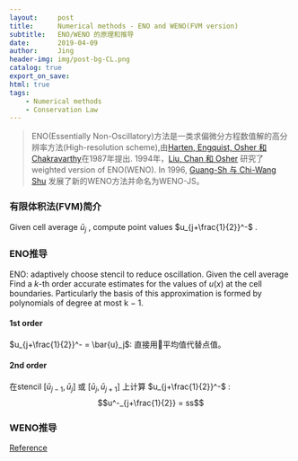 ```yaml
---
layout:     post
title:      Numerical methods - ENO and WENO(FVM version)
subtitle:   ENO/WENO 的原理和推导
date:       2019-04-09
author:     Jing
header-img: img/post-bg-CL.png
catalog: true
export_on_save:
html: true
tags:
    - Numerical methods
    - Conservation Law
---
```



>ENO(Essentially Non-Oscillatory)方法是一类求偏微分方程数值解的高分辨率方法(High-resolution scheme),由[Harten, Engquist, Osher 和 Chakravarthy](https://www.sciencedirect.com/science/article/pii/0021999187900313)在1987年提出. 1994年，[Liu, Chan 和 Osher](https://www.sciencedirect.com/science/article/pii/S0021999184711879?via%3Dihub) 研究了 weighted version of ENO(WENO). In 1996, [Guang-Sh 与 Chi-Wang Shu](https://www.sciencedirect.com/science/article/pii/S0021999196901308) 发展了新的WENO方法并命名为WENO-JS。

### 有限体积法(FVM)简介
Given cell average $\bar{u}_j$ , compute point values $u_{j+\frac{1}{2}}^-$ .

### ENO推导
ENO: adaptively choose stencil to reduce oscillation. Given the cell average Find a $k$-th order accurate estimates for the values of $u(x)$ at the cell boundaries. Particularly the basis of this approximation is formed by polynomials of degree at most k − 1.
#### 1st order
$u_{j+\frac{1}{2}}^- = \bar{u}_j$: 直接用平均值代替点值。
#### 2nd order
在stencil $[\bar{u}_{j-1},\bar{u}_{j}]$ 或 $[\bar{u}_{j},\bar{u}_{j+1}]$ 上计算 $u_{j+\frac{1}{2}}^-$ :
 $$u^-_{j+\frac{1}{2}} = ss$$

### WENO推导

[Reference](https://stackoverflow.com/questions/26275645/how-to-support-latex-in-github-pages)
